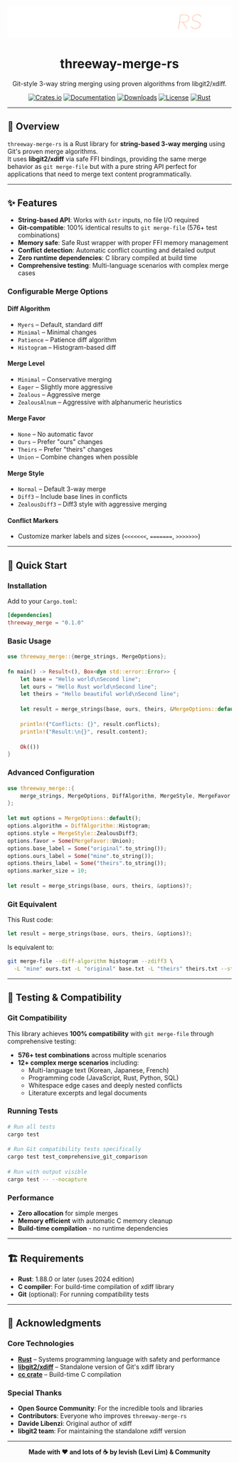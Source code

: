 <div align="center">
  <img src="./assets/banner.png" alt="3way merge"/>

# threeway-merge-rs

Git-style 3-way string merging using proven algorithms from libgit2/xdiff.

[![Crates.io](https://img.shields.io/crates/v/threeway_merge.svg)](https://crates.io/crates/threeway_merge)
[![Documentation](https://docs.rs/threeway_merge/badge.svg)](https://docs.rs/threeway_merge)
[![Downloads](https://img.shields.io/crates/d/threeway_merge.svg)](https://crates.io/crates/threeway_merge)
[![License](https://img.shields.io/badge/License-MIT-green.svg)](https://opensource.org/licenses/MIT)
[![Rust](https://img.shields.io/badge/rust-1.88.0+-orange.svg?logo=rust)](https://www.rust-lang.org/)

</div>

---

## 🌟 Overview

`threeway-merge-rs` is a Rust library for **string-based 3-way merging** using Git's proven merge algorithms.  
It uses **libgit2/xdiff** via safe FFI bindings, providing the same merge behavior as `git merge-file` but with a pure string API perfect for applications that need to merge text content programmatically.

---

## ✨ Features

- **String-based API**: Works with `&str` inputs, no file I/O required
- **Git-compatible**: 100% identical results to `git merge-file` (576+ test combinations)
- **Memory safe**: Safe Rust wrapper with proper FFI memory management
- **Conflict detection**: Automatic conflict counting and detailed output
- **Zero runtime dependencies**: C library compiled at build time
- **Comprehensive testing**: Multi-language scenarios with complex merge cases

### Configurable Merge Options

#### Diff Algorithm
- `Myers` – Default, standard diff
- `Minimal` – Minimal changes
- `Patience` – Patience diff algorithm
- `Histogram` – Histogram-based diff

#### Merge Level
- `Minimal` – Conservative merging
- `Eager` – Slightly more aggressive
- `Zealous` – Aggressive merge
- `ZealousAlnum` – Aggressive with alphanumeric heuristics

#### Merge Favor
- `None` – No automatic favor
- `Ours` – Prefer "ours" changes
- `Theirs` – Prefer "theirs" changes
- `Union` – Combine changes when possible

#### Merge Style
- `Normal` – Default 3-way merge
- `Diff3` – Include base lines in conflicts
- `ZealousDiff3` – Diff3 style with aggressive merging

#### Conflict Markers
- Customize marker labels and sizes (`<<<<<<<`, `=======`, `>>>>>>>`)

---

## 🚀 Quick Start

### Installation

Add to your `Cargo.toml`:

```toml
[dependencies]
threeway_merge = "0.1.0"
```

### Basic Usage

```rust
use threeway_merge::{merge_strings, MergeOptions};

fn main() -> Result<(), Box<dyn std::error::Error>> {
    let base = "Hello world\nSecond line";
    let ours = "Hello Rust world\nSecond line"; 
    let theirs = "Hello beautiful world\nSecond line";

    let result = merge_strings(base, ours, theirs, &MergeOptions::default())?;
    
    println!("Conflicts: {}", result.conflicts);
    println!("Result:\n{}", result.content);
    
    Ok(())
}
```

### Advanced Configuration

```rust
use threeway_merge::{
    merge_strings, MergeOptions, DiffAlgorithm, MergeStyle, MergeFavor
};

let mut options = MergeOptions::default();
options.algorithm = DiffAlgorithm::Histogram;
options.style = MergeStyle::ZealousDiff3;
options.favor = Some(MergeFavor::Union);
options.base_label = Some("original".to_string());
options.ours_label = Some("mine".to_string());
options.theirs_label = Some("theirs".to_string());
options.marker_size = 10;

let result = merge_strings(base, ours, theirs, &options)?;
```

### Git Equivalent

This Rust code:
```rust
let result = merge_strings(base, ours, theirs, &options)?;
```

Is equivalent to:
```bash
git merge-file --diff-algorithm histogram --zdiff3 \
  -L "mine" ours.txt -L "original" base.txt -L "theirs" theirs.txt --stdout
```

---

## 🧪 Testing & Compatibility

### Git Compatibility
This library achieves **100% compatibility** with `git merge-file` through comprehensive testing:
- **576+ test combinations** across multiple scenarios
- **12+ complex merge scenarios** including:
  - Multi-language text (Korean, Japanese, French)
  - Programming code (JavaScript, Rust, Python, SQL)
  - Whitespace edge cases and deeply nested conflicts
  - Literature excerpts and legal documents

### Running Tests
```bash
# Run all tests
cargo test

# Run Git compatibility tests specifically
cargo test test_comprehensive_git_comparison

# Run with output visible
cargo test -- --nocapture
```

### Performance
- **Zero allocation** for simple merges
- **Memory efficient** with automatic C memory cleanup
- **Build-time compilation** - no runtime dependencies

---

## 🏗️ Requirements

- **Rust**: 1.88.0 or later (uses 2024 edition)
- **C compiler**: For build-time compilation of xdiff library
- **Git** (optional): For running compatibility tests

---

## 🙏 Acknowledgments

### Core Technologies
- [**Rust**](https://www.rust-lang.org/) – Systems programming language with safety and performance
- [**libgit2/xdiff**](https://github.com/libgit2/xdiff) – Standalone version of Git's xdiff library
- [**cc crate**](https://github.com/rust-lang/cc-rs) – Build-time C compilation

### Special Thanks
- **Open Source Community**: For the incredible tools and libraries
- **Contributors**: Everyone who improves `threeway-merge-rs`
- **Davide Libenzi**: Original author of xdiff
- **libgit2 team**: For maintaining the standalone xdiff version

---

<div align="center">
<b>Made with ♥️ and lots of ☕ by levish (Levi Lim) & Community</b>
</div>
